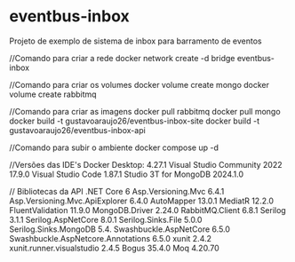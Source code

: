 # eventbus-inbox
 Projeto de exemplo de sistema de inbox para barramento de eventos

//Comando para criar a rede
docker network create -d bridge eventbus-inbox

//Comando para criar os volumes
docker volume create mongo
docker volume create rabbitmq

//Comando para criar as imagens
docker pull rabbitmq
docker pull mongo
docker build -t gustavoaraujo26/eventbus-inbox-site
docker build -t gustavoaraujo26/eventbus-inbox-api

//Comando para subir o ambiente
docker compose up -d

//Versões das IDE's
Docker Desktop: 4.27.1
Visual Studio Community 2022 17.9.0
Visual Studio Code 1.87.1
Studio 3T for MongoDB 2024.1.0

// Bibliotecas da API
.NET Core 6
Asp.Versioning.Mvc 6.4.1
Asp.Versioning.Mvc.ApiExplorer 6.4.0
AutoMapper 13.0.1
MediatR 12.2.0
FluentValidation 11.9.0
MongoDB.Driver 2.24.0
RabbitMQ.Client 6.8.1
Serilog 3.1.1
Serilog.AspNetCore 8.0.1
Serilog.Sinks.File 5.0.0
Serilog.Sinks.MongoDB 5.4.
Swashbuckle.AspNetCore 6.5.0
Swashbuckle.AspNetcore.Annotations 6.5.0
xunit 2.4.2
xunit.runner.visualstudio 2.4.5
Bogus 35.4.0
Moq 4.20.70